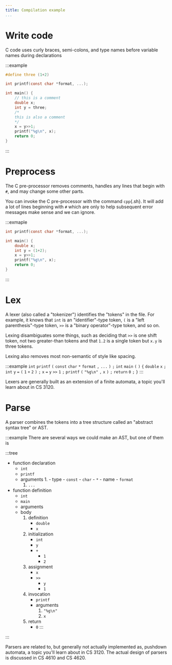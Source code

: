 ```yaml
---
title: Compilation example
...
```


# Write code

C code uses curly braces, semi-colons, and type names before variable names during declarations

:::example
```c
#define three (1+2)

int printf(const char *format, ...);

int main() {
    // this is a comment
    double x;
    int y = three;
    /*
    this is also a comment
    */
    x = y>>1;
    printf("%g\n", x);
    return 0;
}
```
:::

# Preprocess

The C pre-processor removes comments, handles any lines that begin with `#`, and may change some other parts.

You can invoke the C pre-processor with the command `cpp`{.sh}. It will add a lot of lines beginning with `#` which are only to help subsequent error messages make sense and we can ignore.

:::exmaple
```c
int printf(const char *format, ...);

int main() {
    double x;
    int y = (1+2);
    x = y>>1;
    printf("%g\n", x);
    return 0;
}
```
:::

# Lex

A lexer (also called a "tokenizer") identifies the "tokens" in the file.
For example, it knows that `int` is an "identifier"-type token,
`(` is a "left parenthesis"-type token,
`>>` is a "binary operator"-type token,
and so on.

Lexing disambiguates some things, such as deciding that `>>` is one shift token, not two greater-than tokens
and that `1.2` is a single token but `x.y` is three tokens.

Lexing also removes most non-semantic of style like spacing.

:::example
`int` `printf` `(` `const` `char` `*` `format` `,` `...` `)` `;` `int` `main` `(` `)` `{` `double` `x` `;` `int` `y` `=` `(` `1` `+` `2` `)` `;` `x` `=` `y` `>>` `1` `;` `printf` `(` `"%g\n"` `,` `x` `)` `;` `return` `0` `;` `}`
:::

Lexers are generally built as an extension of a finite automata, a topic you'll learn about in CS 3120.

# Parse

A parser combines the tokens into a tree structure called an "abstract syntax tree" or AST.

:::example
There are several ways we could make an AST, but one of them is

:::tree
- function declaration
    - `int`
    - `printf`
    - arguments
        1. 
            - type
                - `const`
                - `char`
                - `*`
            - name
                - `format`
        1. `...`
- function definition
    - `int`
    - `main`
    - arguments
    - body
        1. definition
            - `double`
            - `x`
        1. initialization
            - `int`
            - `y`
            - `+`
                - `1`
                - `2`
        1. assignment
            - `x`
            - `>>`
                - `y`
                - `1`
        1. invocation
            - `printf`
            - arguments
                1. `"%g\n"`
                2. `x`
        1. return
            - `0`
:::
<style>
.tree * {margin: 0; padding: 0;}
.tree uk { list-style: none; }
.tree ul > li {
  margin-left: 15px;
  position: relative;
  padding-left: 5px;
}
.tree ul > li::before {
  content: " ";
  position: absolute;
  width: 1px;
  background-color: #000;
  top: 5px;
  bottom: -12px;
  left: -10px;
}
.tree > ul > li:first-child::before {top: 12px;}
.tree ul > li:not(:first-child):last-child::before {display: none;}
.tree ul > li:only-child::before {
  display: list-item;
  content: " ";
  position: absolute;
  width: 1px;
  background-color: #000;
  top: 5px;
  bottom: 7px;
  height: 7px;
  left: -10px;
}
.tree ul > li::after {
  content: " ";
  position: absolute;
  left: -10px;
  width: 10px;
  height: 1px;
  background-color: #000;
  top: 12px;
}
</style>
:::

Parsers are related to, but generally not actually implemented as, pushdown automata, a topic you'll learn about in CS 3120. The actual design of parsers is discussed in CS 4610 and CS 4620.
